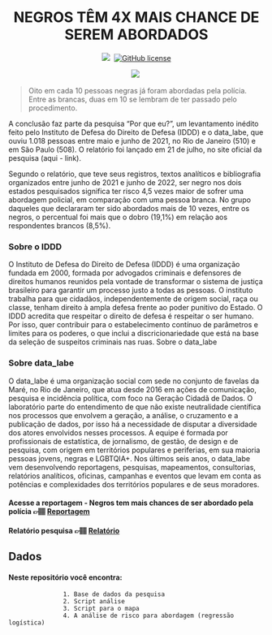 
<h1 align="center">NEGROS TÊM 4X MAIS CHANCE DE SEREM ABORDADOS </h1>


<p align="center">
<img src="https://img.shields.io/badge/R-100%25-lightgrey">

 <img>
<a href="https://github.com/datalabe/campanha_pq_eu/blob/main/LICENSE"><img alt="GitHub license" src="https://img.shields.io/github/license/datalabe/Projeto_Analise_Eleitoral"></a>
</p>


<p align="center">
<img src= "https://user-images.githubusercontent.com/22666295/186664218-b8ac00f8-f545-4a16-a08a-d9ff39bf11df.png">
<img>
 </p>

> <p>Oito em cada 10 pessoas negras já foram abordadas pela polícia. Entre as brancas, duas em 10 se lembram de ter passado pelo procedimento.</p>
  
<p> A conclusão faz parte da pesquisa “Por que eu?”, um levantamento inédito feito pelo Instituto de Defesa do Direito de Defesa (IDDD) e o data_labe, que ouviu 1.018 pessoas entre maio e junho de 2021, no Rio de Janeiro (510) e em São Paulo (508). O relatório foi lançado em 21 de julho, no site oficial da pesquisa (aqui - link). 

Segundo o relatório, que teve seus registros, textos analíticos e bibliografia organizados entre junho de 2021 e junho de 2022, ser negro nos dois estados pesquisados significa ter risco 4,5 vezes maior de sofrer uma abordagem policial, em comparação com uma pessoa branca. No grupo daqueles que declararam ter sido abordados mais de 10 vezes, entre os negros, o percentual foi mais que o dobro (19,1%) em relação aos respondentes brancos (8,5%).
</p>


### Sobre o IDDD

O Instituto de Defesa do Direito de Defesa (IDDD) é uma organização fundada em 2000, formada por advogados criminais e defensores de direitos humanos reunidos pela vontade de transformar o sistema de justiça brasileiro para garantir um processo justo a todas as pessoas. O instituto trabalha para que cidadãos, independentemente de origem social, raça ou classe, tenham direito à ampla defesa frente ao poder punitivo do Estado. O IDDD acredita que respeitar o direito de defesa é respeitar o ser humano. Por isso, quer contribuir para o estabelecimento contínuo de parâmetros e limites para os poderes, o que inclui a discricionariedade que está na base da seleção de suspeitos criminais nas ruas.
Sobre o data_labe


### Sobre data_labe
O data_labe é uma organização social com sede no conjunto de favelas da Maré, no Rio de Janeiro, que atua desde 2016 em ações de comunicação, pesquisa e incidência política, com foco na Geração Cidadã de Dados. O laboratório parte do entendimento de que não existe neutralidade científica nos processos que envolvem a geração, a análise, o cruzamento e a publicação de dados, por isso há a necessidade de disputar a diversidade dos atores envolvidos nesses processos. A equipe é formada por profissionais de estatística, de jornalismo, de gestão, de design e de pesquisa, com origem em territórios populares e periferias, em sua maioria pessoas jovens, negras e LGBTQIA+. Nos últimos seis anos, o data_labe vem desenvolvendo reportagens, pesquisas, mapeamentos, consultorias, relatórios analíticos, oficinas, campanhas e eventos que levam em conta as potências e complexidades dos territórios populares e de seus moradores.

#### Acesse a reportagem - Negros tem mais chances de ser abordado pela polícia <span>&#128073;&#127997;</span> [Reportagem](https://datalabe.org/negros-mais-chance-abordagem/) 
#### Relatório pesquisa <span>&#128073;&#127997;</span> [Relatório](https://datalabe.org/relatorio-por-que-eu/) 








  
##  Dados

#### Neste repositório você encontra:
                   
                   1. Base de dados da pesquisa
                   2. Script análise
                   3. Script para o mapa
                   4. A análise de risco para abordagem (regressão logística)


